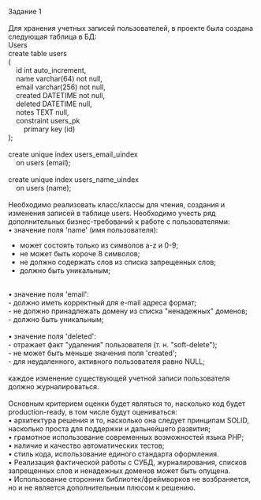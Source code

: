 Задание 1<br />
<br />
Для хранения учетных записей пользователей, в проекте была создана следующая таблица в БД:<br />
Users<br />
create table users<br />
(<br />
    id int auto_increment,<br />
    name varchar(64) not null,<br />
    email varchar(256) not null,<br />
    created DATETIME not null,<br />
    deleted DATETIME null,<br />
    notes TEXT null,<br />
    constraint users_pk<br />
        primary key (id)<br />
);<br />
 <br />
create unique index users_email_uindex<br />
    on users (email);<br />
 <br />
create unique index users_name_uindex<br />
    on users (name);<br />
<br />
Необходимо реализовать класс/классы для чтения, создания и изменения записей в таблице users. Необходимо учесть ряд дополнительных бизнес-требований к работе с пользователями:<br />
• значение поля 'name' (имя пользователя):<br />
- может состоять только из символов a-z и 0-9;<br />
- не может быть короче 8 символов;<br />
- не должно содержать слов из списка запрещенных слов;<br />
- должно быть уникальным;<br />
<br />
• значение поля 'email':<br />
- должно иметь корректный для e-mail адреса формат;<br />
- не должно принадлежать домену из списка "ненадежных" доменов;<br />
- должно быть уникальным;<br />
  <br />
  • значение поля 'deleted':<br />
- отражает факт "удаления" пользователя (т. н. "soft-delete");<br />
- не может быть меньше значения поля 'created';<br />
- для неудаленного, активного пользователя равно NULL;<br />
  <br />
каждое изменение существующей учетной записи пользователя должно журналироваться.<br />
  <br />
Основным критерием оценки будет являться то, насколько код будет production-ready, в том числе будут оцениваться:<br />
• архитектура решения и то, насколько она следует принципам SOLID, насколько проста для поддержки и дальнейшего развития;<br />
• грамотное использование современных возможностей языка PHP;<br />
• наличие и качество автоматических тестов;<br />
• стиль кода, использование единого стандарта оформления.<br />
• Реализация фактической работы с СУБД, журналирования, списков запрещенных слов и ненадежных доменов может быть опущена.<br />
• Использование сторонних библиотек/фреймворков не возбраняется, но и не является дополнительным плюсом к решению.<br />
  <br />
<br /> 
<br /> 
<br /> 
